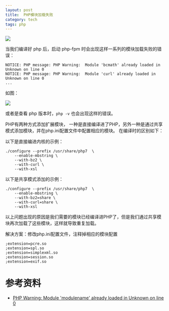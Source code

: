 ```yaml
---
layout: post
title:  PHP模块加载失败
category: tech
tags: php
---
```

![](/assets/img/php.jpg)

当我们编译好 php 后，启动 php-fpm 时会出现这样一系列的模块加载失败的错误：

    NOTICE: PHP message: PHP Warning:  Module 'bcmath' already loaded in Unknown on line 0
    NOTICE: PHP message: PHP Warning:  Module 'curl' already loaded in Unknown on line 0
    ...

如图：

![](http://7vigrt.com1.z0.glb.clouddn.com/blog/pic/201706/%E5%B1%8F%E5%B9%95%E6%88%AA%E5%9B%BE%202017-07-03%2020.24.20.png)

或者是查看 php 版本时，`php -v` 也会出现这样的错误。

PHP有两种方式添加扩展模块， 一种是直接编译进了PHP，另外一种是通过共享模式添加模块，并在php.ini配置文件中配置相应的模块。 在编译时的区别如下：

以下是直接编进内核的示例：

    ./configure --prefix /usr/share/php7  \
        --enable-mbstring \
        --with-bz2 \
        --with-curl \
        --with-xsl
        
以下是共享模式添加的示例：

    ./configure --prefix /usr/share/php7  \
        --enable-mbstring \
        --with-bz2=share \
        --with-curl=share \
        --with-xsl

以上问题出现的原因是我们需要的模块已经编译进PHP了，但是我们通过共享模块再次加载了这些模块，这样就导致重复加载。

解决方案：修改php.ini配置文件，注释掉相应的模块配置

    ;extension=pcre.so
    ;extension=spl.so
    ;extension=simplexml.so
    ;extension=session.so
    ;extension=exif.so
    
    
# 参考资料 
    
* [PHP Warning: Module 'modulename' already loaded in Unknown on line 0](http://www.somacon.com/p520.php)